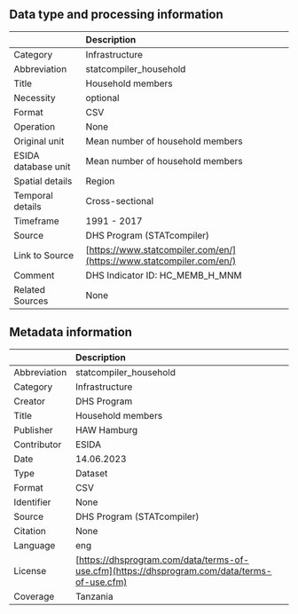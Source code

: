 ## Data type and processing information 

|                     | Description                                                          |
|:--------------------|:---------------------------------------------------------------------|
| Category            | Infrastructure                                                       |
| Abbreviation        | statcompiler_household                                               |
| Title               | Household members                                                    |
| Necessity           | optional                                                             |
| Format              | CSV                                                                  |
| Operation           | None                                                                 |
| Original unit       | Mean number of household members                                     |
| ESIDA database unit | Mean number of household members                                     |
| Spatial details     | Region                                                               |
| Temporal details    | Cross-sectional                                                      |
| Timeframe           | 1991 - 2017                                                          |
| Source              | DHS Program (STATcompiler)                                           |
| Link to Source      | [https://www.statcompiler.com/en/](https://www.statcompiler.com/en/) |
| Comment             | DHS Indicator ID: HC_MEMB_H_MNM                                      |
| Related Sources     | None                                                                 |

## Metadata information 

|              | Description                                                                                  |
|:-------------|:---------------------------------------------------------------------------------------------|
| Abbreviation | statcompiler_household                                                                       |
| Category     | Infrastructure                                                                               |
| Creator      | DHS Program                                                                                  |
| Title        | Household members                                                                            |
| Publisher    | HAW Hamburg                                                                                  |
| Contributor  | ESIDA                                                                                        |
| Date         | 14.06.2023                                                                                   |
| Type         | Dataset                                                                                      |
| Format       | CSV                                                                                          |
| Identifier   | None                                                                                         |
| Source       | DHS Program (STATcompiler)                                                                   |
| Citation     | None                                                                                         |
| Language     | eng                                                                                          |
| License      | [https://dhsprogram.com/data/terms-of-use.cfm](https://dhsprogram.com/data/terms-of-use.cfm) |
| Coverage     | Tanzania                                                                                     |
